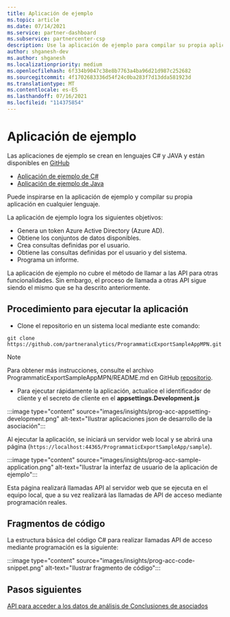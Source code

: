 ```yaml
---
title: Aplicación de ejemplo
ms.topic: article
ms.date: 07/14/2021
ms.service: partner-dashboard
ms.subservice: partnercenter-csp
description: Use la aplicación de ejemplo para compilar su propia aplicación para acceder mediante programación a los datos de conclusiones de asociados.
author: shganesh-dev
ms.author: shganesh
ms.localizationpriority: medium
ms.openlocfilehash: 6f334b9047c38e8b7763a4ba96d21d987c252682
ms.sourcegitcommit: 4f1702683336d54f24c0ba283f7d13dda581923d
ms.translationtype: MT
ms.contentlocale: es-ES
ms.lasthandoff: 07/16/2021
ms.locfileid: "114375854"
---
```

# <a name="sample-application"></a>Aplicación de ejemplo

Las aplicaciones de ejemplo se crean en lenguajes C# y JAVA y están disponibles en [GitHub](https://github.com/partneranalytics)

- [Aplicación de ejemplo de C#](https://github.com/partneranalytics/ProgrammaticExportSampleAppMPN)
- [Aplicación de ejemplo de Java](https://github.com/partneranalytics/ProgrammaticExportSampleAppMPN_Java)

Puede inspirarse en la aplicación de ejemplo y compilar su propia aplicación en cualquier lenguaje.

La aplicación de ejemplo logra los siguientes objetivos:

- Genera un token Azure Active Directory (Azure AD).
- Obtiene los conjuntos de datos disponibles.
- Crea consultas definidas por el usuario.
- Obtiene las consultas definidas por el usuario y del sistema.
- Programa un informe.

La aplicación de ejemplo no cubre el método de llamar a las API para otras funcionalidades. Sin embargo, el proceso de llamada a otras API sigue siendo el mismo que se ha descrito anteriormente.

## <a name="how-to-run-the-application"></a>Procedimiento para ejecutar la aplicación

- Clone el repositorio en un sistema local mediante este comando:

```cli
git clone https://github.com/partneranalytics/ProgrammaticExportSampleAppMPN.git
```

> [!Note]
> Para obtener más instrucciones, consulte el archivo ProgrammaticExportSampleAppMPN/README.md en GitHub [repositorio](https://github.com/partneranalytics/ProgrammaticExportSampleAppMPN_Java).

- Para ejecutar rápidamente la aplicación, actualice el identificador de cliente y el secreto de cliente en el **appsettings.Development.js**

:::image type="content" source="images/insights/prog-acc-appsetting-development.png" alt-text="Ilustrar aplicaciones json de desarrollo de la asociación":::

Al ejecutar la aplicación, se iniciará un servidor web local y se abrirá una página (`https://localhost:44365/ProgrammaticExportSampleApp/sample`).
  
:::image type="content" source="images/insights/prog-acc-sample-application.png" alt-text="Ilustrar la interfaz de usuario de la aplicación de ejemplo":::

Esta página realizará llamadas API al servidor web que se ejecuta en el equipo local, que a su vez realizará las llamadas de API de acceso mediante programación reales.

## <a name="code-snippets"></a>Fragmentos de código

La estructura básica del código C# para realizar llamadas API de acceso mediante programación es la siguiente:
 
:::image type="content" source="images/insights/prog-acc-code-snippet.png" alt-text="Ilustrar fragmento de código":::

## <a name="next-steps"></a>Pasos siguientes

[API para acceder a los datos de análisis de Conclusiones de asociados](insights-programmatic-analytics-available-api.md)
